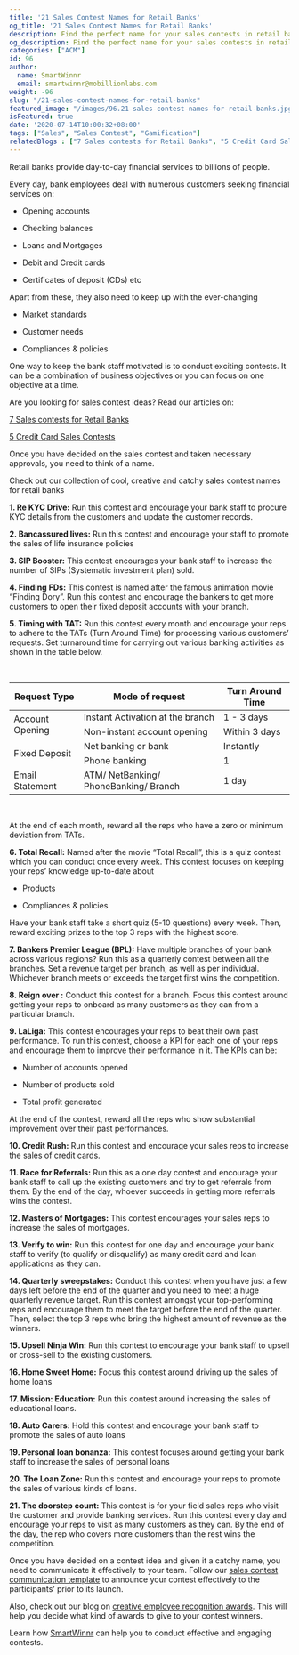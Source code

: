 ```yaml
---
title: '21 Sales Contest Names for Retail Banks'
og_title: '21 Sales Contest Names for Retail Banks'
description: Find the perfect name for your sales contests in retail banking. This is an extensive collection of cool, creative, and catchy sales contest names for retail banks. 
og_description: Find the perfect name for your sales contests in retail banking. This is an extensive collection of cool, creative, and catchy sales contest names for retail banks. 
categories: ["ACM"]
id: 96
author:
  name: SmartWinnr
  email: smartwinnr@mobillionlabs.com
weight: -96
slug: "/21-sales-contest-names-for-retail-banks"
featured_image: "/images/96.21-sales-contest-names-for-retail-banks.jpg"
isFeatured: true
date: '2020-07-14T10:00:32+08:00'
tags: ["Sales", "Sales Contest", "Gamification"]
relatedBlogs : ["7 Sales contests for Retail Banks", "5 Credit Card Sales Contests", "Top 20 Sales Contest Names", "25 Creative Sales Team Names", "How to Launch a Sales Contest", "23 Sales incentive ideas to keep your sales team motivated", "Sales Contest Communication Template", "Creative Employee Recognition Award Names"]
---
```


Retail banks provide day-to-day financial services to billions of people. 

Every day, bank employees deal with numerous customers seeking financial services on:

* Opening accounts

* Checking balances

* Loans and Mortgages

* Debit and Credit cards

* Certificates of deposit (CDs) etc

Apart from these, they also need to keep up with the ever-changing 

* Market standards 

* Customer needs 

* Compliances & policies

One way to keep the bank staff motivated is to conduct exciting contests. It can be a combination of business objectives or you can focus on one objective at a time. 

Are you looking for sales contest ideas? Read our articles on: 

<a href="https://www.smartwinnr.com/post/7-sales-contests-for-retail-banks/" target="_blank" class="ml-desc-text">7 Sales contests for Retail Banks</a>

<a href="https://www.smartwinnr.com/post/7-sales-contests-for-retail-banks/" target="_blank" class="ml-desc-text">5 Credit Card Sales Contests</a>

Once you have decided on the sales contest and taken necessary approvals, you need to think of a name. 

Check out our collection of cool, creative and catchy sales contest names for retail banks

**1. Re KYC Drive:** Run this contest and encourage your bank staff to procure KYC details from the customers and update the customer records.

**2. Bancassured lives:** Run this contest and encourage your staff to promote the sales of life insurance policies

**3. SIP Booster:** This contest encourages your bank staff to increase the number of SIPs (Systematic investment plan) sold.

**4. Finding FDs:** This contest is named after the famous animation movie “Finding Dory”. Run this contest and encourage the bankers to get more customers to open their fixed deposit accounts with your branch.

**5. Timing with TAT:** Run this contest every month and encourage your reps to adhere to the TATs (Turn Around Time) for processing various customers’ requests. Set turnaround time for carrying out various banking activities as shown in the table below.

<br>

<table class="table-bordered table-striped ml-margin-bottom10 text-center ml_w100">
  <thead class="">
    <tr class="text-center">
      <th class="padding5 text-center">Request Type</th>
      <th class="padding5 text-center">Mode of request</th>
      <th class="padding5 text-center">Turn Around Time</th>
    </tr>
  </thead>
  <tbody class="">
    <tr>
      <td class="padding5" rowspan="2">Account Opening</td>
      <td class="padding5">Instant Activation at the branch</td>
      <td class="padding5">1 - 3 days</td>
    </tr>
    <tr>
      <td class="padding5">Non-instant account opening</td>
      <td class="padding5">Within 3 days</td>
    </tr>
    <tr>
      <td class="padding5" rowspan="2">Fixed Deposit</td>
      <td class="padding5">Net banking or bank</td>
      <td class="padding5">Instantly</td>
    </tr>
    <tr>
      <td class="padding5">Phone banking</td>
      <td class="padding5">1</td>
    </tr>
    <tr>
      <td class="padding5">Email Statement</td>
      <td class="padding5">ATM/ NetBanking/ PhoneBanking/ Branch</td>
      <td class="padding5">1 day</td>
    </tr>
  </tbody>
</table>

<br>

At the end of each month, reward all the reps who have a zero or minimum deviation from TATs.

**6. Total Recall:** Named after the movie “Total Recall”, this is a quiz contest which you can conduct once every week. This contest focuses on keeping your reps’ knowledge up-to-date about 

* Products

* Compliances & policies

Have your bank staff take a short quiz (5-10 questions) every week. Then, reward exciting prizes to the top 3 reps with the highest score. 

**7. Bankers Premier League (BPL):** Have multiple branches of your bank across various regions? Run this as a quarterly contest between all the branches. Set a revenue target per branch, as well as per individual. Whichever branch meets or exceeds the target first wins the competition.

**8. Reign over <branch name>:** Conduct this contest for a branch. Focus this contest around getting your reps to onboard as many customers as they can from a particular branch. 

**9. LaLiga:** This contest encourages your reps to beat their own past performance. To run this contest, choose a KPI for each one of your reps and encourage them to improve their performance in it. The KPIs can be:

* Number of accounts opened

* Number of products sold 

* Total profit generated 
	
At the end of the contest, reward all the reps who show substantial improvement over their past performances.

**10. Credit Rush:** Run this contest and encourage your sales reps to increase the sales of credit cards.

**11. Race for Referrals:** Run this as a one day contest and encourage your bank staff to call up the existing customers and try to get referrals from them. By the end of the day, whoever succeeds in getting more referrals wins the contest.

**12. Masters of Mortgages:** This contest encourages your sales reps to increase the sales of mortgages.

**13. Verify to win:** Run this contest for one day and encourage your bank staff to verify (to qualify or disqualify) as many credit card and loan applications as they can. 

**14. Quarterly sweepstakes:** Conduct this contest when you have just a few days left before the end of the quarter and you need to meet a huge quarterly revenue target. Run this contest amongst your top-performing reps and encourage them to meet the target before the end of the quarter. Then, select the top 3 reps who bring the highest amount of revenue as the winners.

**15. Upsell Ninja Win:** Run this contest to encourage your bank staff to upsell or cross-sell to the existing customers.

**16. Home Sweet Home:** Focus this contest around driving up the sales of home loans 

**17. Mission: Education:** Run this contest around increasing the sales of educational loans. 

**18. Auto Carers:** Hold this contest and encourage your bank staff to promote the sales of auto loans 

**19. Personal loan bonanza:** This contest focuses around getting your bank staff to increase the sales of personal loans

**20. The Loan Zone:** Run this contest and encourage your reps to promote the sales of various kinds of loans.

**21. The doorstep count:** This contest is for your field sales reps who visit the customer and provide banking services. Run this contest every day and encourage your reps to visit as many customers as they can. By the end of the day, the rep who covers more customers than the rest wins the competition.

Once you have decided on a contest idea and given it a catchy name, you need to communicate it effectively to your team. Follow our <a href="https://www.smartwinnr.com/post/sales-contest-communication-template/" target="_blank" class="ml-desc-text">sales contest communication template</a> to announce your contest effectively to the participants’ prior to its launch.

Also, check out our blog on <a href="https://www.smartwinnr.com/post/creative-employee-recognition-award-names/" target="_blank" class="ml-desc-text">creative employee recognition awards</a>. This will help you decide what kind of awards to give to your contest winners. 

<div class="ml_text_italic ml-margin-bottom10">Learn how <a href="https://www.smartwinnr.com/product/sales-contest/" target="_blank" class="ml-desc-text">SmartWinnr</a> can help you to conduct effective and engaging contests.</div>
